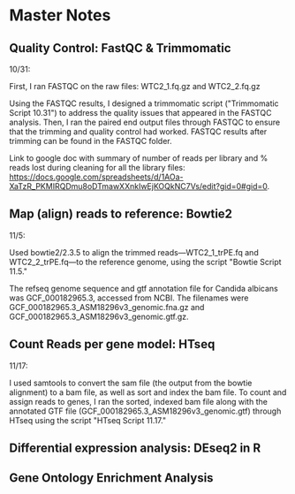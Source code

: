 # Master Notes

## Quality Control: FastQC & Trimmomatic
10/31: 

First, I ran FASTQC on the raw files: WTC2_1.fq.gz and WTC2_2.fq.gz

Using the FASTQC results, I designed a trimmomatic script ("Trimmomatic Script 10.31") to address the quality issues that appeared in the FASTQC analysis. Then, I ran the paired end output files through FASTQC to ensure that the trimming and quality control had worked. FASTQC results after trimming can be found in the FASTQC folder. 

Link to google doc with summary of number of reads per library and % reads lost during cleaning for all the library files: https://docs.google.com/spreadsheets/d/1AOa-XaTzR_PKMIRQDmu8oDTmawXXnkIwEjKOQkNC7Vs/edit?gid=0#gid=0. 

## Map (align) reads to reference: Bowtie2
11/5: 

Used bowtie2/2.3.5 to align the trimmed reads—WTC2_1_trPE.fq and WTC2_2_trPE.fq—to the reference genome, using the script "Bowtie Script 11.5."

The refseq genome sequence and gtf annotation file for Candida albicans was GCF_000182965.3, accessed from NCBI. The filenames were GCF_000182965.3_ASM18296v3_genomic.fna.gz and GCF_000182965.3_ASM18296v3_genomic.gtf.gz. 




## Count Reads per gene model: HTseq
11/17:

I used samtools to convert the sam file (the output from the bowtie alignment) to a bam file, as well as sort and index the bam file. To count and assign reads to genes, I ran the sorted, indexed bam file along with the annotated GTF file (GCF_000182965.3_ASM18296v3_genomic.gtf) through HTseq using the script "HTseq Script 11.17."

## Differential expression analysis: DEseq2 in R
## Gene Ontology Enrichment Analysis
